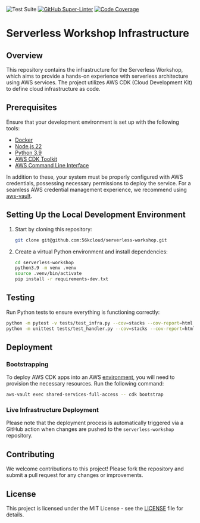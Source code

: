 ![Test Suite](https://github.com/56kcloud/serverless-workshop/workflows/test/badge.svg)
[![GitHub Super-Linter](https://github.com/56kcloud/serverless-workshop/actions/workflows/linter.yml/badge.svg)](https://github.com/marketplace/actions/super-linter)
[![Code Coverage](https://codecov.io/gh/56kcloud/serverless-workshop/branch/main/graph/badge.svg?token=aoWqkGkVXX)](https://codecov.io/gh/56kcloud/serverless-workshop)

# Serverless Workshop Infrastructure

## Overview

This repository contains the infrastructure for the Serverless Workshop, which aims to provide a hands-on experience with serverless architecture using AWS services. The project utilizes AWS CDK (Cloud Development Kit) to define cloud infrastructure as code.

## Prerequisites

Ensure that your development environment is set up with the following tools:

- [Docker](https://docs.docker.com/get-docker/)
- [Node.js 22](https://nodejs.org/en/download/)
- [Python 3.9](https://www.python.org/downloads/)
- [AWS CDK Toolkit](https://docs.aws.amazon.com/cdk/v2/guide/cli.html)
- [AWS Command Line Interface](https://aws.amazon.com/cli/)

In addition to these, your system must be properly configured with AWS credentials, possessing necessary permissions to deploy the service. For a seamless AWS credential management experience, we recommend using [aws-vault](https://github.com/99designs/aws-vault).

## Setting Up the Local Development Environment

1. Start by cloning this repository:

    ```bash
    git clone git@github.com:56kcloud/serverless-workshop.git
    ```

2. Create a virtual Python environment and install dependencies:

    ```bash
    cd serverless-workshop
    python3.9 -m venv .venv
    source .venv/bin/activate
    pip install -r requirements-dev.txt
    ```

## Testing

Run Python tests to ensure everything is functioning correctly:

```bash
python -m pytest -v tests/test_infra.py --cov=stacks --cov-report=html
python -m unittest tests/test_handler.py --cov=stacks --cov-report=html
```

## Deployment

### Bootstrapping

To deploy AWS CDK apps into an AWS [environment](https://docs.aws.amazon.com/cdk/v2/guide/bootstrapping.html), you will need to provision the necessary resources. Run the following command:

```bash
aws-vault exec shared-services-full-access -- cdk bootstrap
```

### Live Infrastructure Deployment

Please note that the deployment process is automatically triggered via a GitHub action when changes are pushed to the `serverless-workshop` repository.

## Contributing

We welcome contributions to this project! Please fork the repository and submit a pull request for any changes or improvements.

## License

This project is licensed under the MIT License - see the [LICENSE](LICENSE) file for details.
